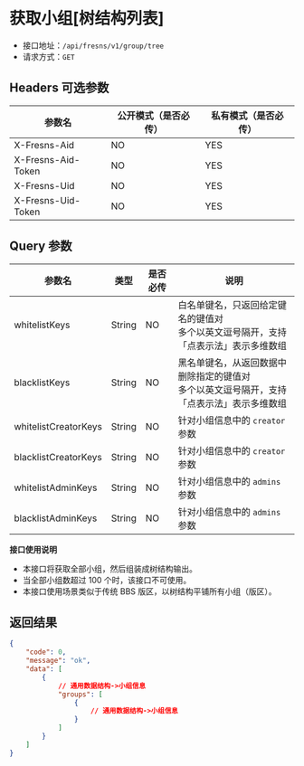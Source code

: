 # 获取小组[树结构列表]

- 接口地址：`/api/fresns/v1/group/tree`
- 请求方式：`GET`

## Headers 可选参数

| 参数名 | 公开模式（是否必传） | 私有模式（是否必传） |
| --- | --- | --- |
| X-Fresns-Aid | NO | YES |
| X-Fresns-Aid-Token | NO | YES |
| X-Fresns-Uid | NO | YES |
| X-Fresns-Uid-Token | NO | YES |

## Query 参数

| 参数名 | 类型 | 是否必传 | 说明 |
| --- | --- | --- | --- |
| whitelistKeys | String | NO | 白名单键名，只返回给定键名的键值对<br>多个以英文逗号隔开，支持「点表示法」表示多维数组 |
| blacklistKeys | String | NO | 黑名单键名，从返回数据中删除指定的键值对<br>多个以英文逗号隔开，支持「点表示法」表示多维数组 |
| whitelistCreatorKeys | String | NO | 针对小组信息中的 `creator` 参数 |
| blacklistCreatorKeys | String | NO | 针对小组信息中的 `creator` 参数 |
| whitelistAdminKeys | String | NO | 针对小组信息中的 `admins` 参数 |
| blacklistAdminKeys | String | NO | 针对小组信息中的 `admins` 参数 |

**接口使用说明**

- 本接口将获取全部小组，然后组装成树结构输出。
- 当全部小组数超过 100 个时，该接口不可使用。
- 本接口使用场景类似于传统 BBS 版区，以树结构平铺所有小组（版区）。

## 返回结果

```json
{
    "code": 0,
    "message": "ok",
    "data": [
        {
            // 通用数据结构->小组信息
            "groups": [
                {
                    // 通用数据结构->小组信息
                }
            ]
        }
    ]
}
```
